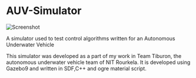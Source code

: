 # AUV-Simulator

![Screenshot](https://github.com/Lafith/AUV-Simulator/blob/master/model%20files/pic.jpg)

A simulator used to test control algorithms written for an Autonomous Underwater Vehicle

This simulator was developed as a part of my work in Team Tiburon, the autonomous underwater vehicle team of NIT Rourkela. It is developed using Gazebo9 and written in SDF,C++ and ogre material script.
